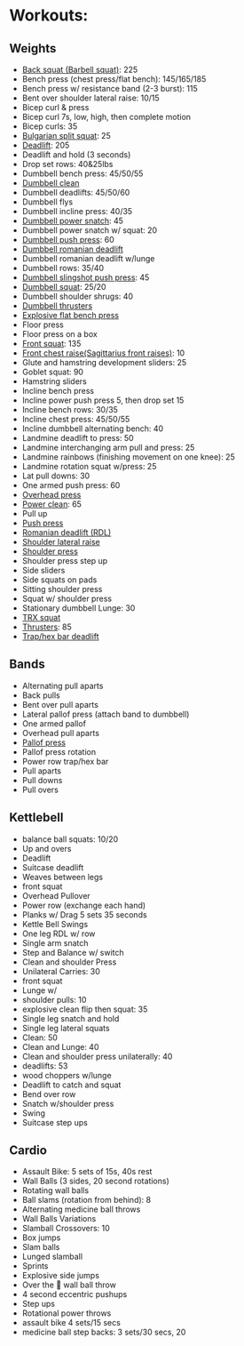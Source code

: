 # Workouts:

## Weights
  - [Back squat (Barbell squat)](https://www.youtube.com/watch?v=ultWZbUMPL8&t=5s): 225
  - Bench press (chest press/flat bench): 145/165/185
  - Bench press w/ resistance band (2-3 burst): 115
  - Bent over shoulder lateral raise: 10/15
  - Bicep curl & press
  - Bicep curl 7s, low, high, then complete motion
  - Bicep curls: 35
  - [Bulgarian split squat](https://www.youtube.com/watch?v=Pz9pt3BfGTQ&ab_channel=U.S.ForcesFitness): 25
  - [Deadlift](https://www.youtube.com/watch?v=1ZXobu7JvvE&ab_channel=CrossFit%C2%AE): 205
  - Deadlift and hold (3 seconds)
  - Drop set rows: 40&25lbs
  - Dumbbell bench press: 45/50/55
  - [Dumbbell clean](https://www.youtube.com/watch?v=SYxObzJ3gn0)
  - Dumbbell deadlifts: 45/50/60
  - Dumbbell flys
  - Dumbbell incline press: 40/35
  - [Dumbbell power snatch](https://www.youtube.com/watch?v=3mlhF3dptAo): 45
  - Dumbbell power snatch w/ squat: 20
  - [Dumbbell push press](https://www.youtube.com/watch?v=4tCaD42ghlc): 60
  - [Dumbbell romanian deadlift](https://www.youtube.com/watch?v=FQKfr1YDhEk&ab_channel=ScottHermanFitness)
  - Dumbbell romanian deadlift w/lunge
  - Dumbbell rows: 35/40
  - [Dumbbell slingshot push press](https://www.youtube.com/watch?v=rpffbkaxtNU&ab_channel=BelieveMedia): 45
  - [Dumbbell squat](https://www.youtube.com/watch?v=v_c67Omje48): 25/20
  - Dumbbell shoulder shrugs: 40
  - [Dumbbell thrusters](https://www.youtube.com/watch?v=u3wKkZjE8QM)
  - [Explosive flat bench press](https://www.youtube.com/watch?v=s_kiSa-JReM)
  - Floor press
  - Floor press on a box
  - [Front squat](https://www.youtube.com/watch?v=uYumuL_G_V0): 135
  - [Front chest raise(Sagittarius front raises)](https://www.youtube.com/watch?v=-t7fuZ0KhDA): 10
  - Glute and hamstring development sliders: 25
  - Goblet squat: 90
  - Hamstring sliders
  - Incline bench press
  - Incline power push press 5, then drop set 15
  - Incline bench rows: 30/35
  - Incline chest press: 45/50/55
  - Incline dumbbell alternating bench: 40
  - Landmine deadlift to press: 50
  - Landmine interchanging arm pull and press: 25
  - Landmine rainbows (finishing movement on one knee): 25
  - Landmine rotation squat w/press: 25
  - Lat pull downs: 30
  - One armed push press: 60
  - [Overhead press](https://www.youtube.com/watch?v=2yjwXTZQDDI)
  - [Power clean](https://www.youtube.com/watch?v=KwYJTpQ_x5A): 65
  - Pull up
  - [Push press](https://www.youtube.com/watch?v=iaBVSJm78ko)
  - [Romanian deadlift (RDL)](https://www.youtube.com/watch?v=2SHsk9AzdjA&ab_channel=BuffDudes)
  - [Shoulder lateral raise](https://www.youtube.com/watch?v=3VcKaXpzqRo)
  - [Shoulder press](https://www.youtube.com/watch?v=qEwKCR5JCog)
  - Shoulder press step up
  - Side sliders
  - Side squats on pads
  - Sitting shoulder press
  - Squat w/ shoulder press
  - Stationary dumbbell Lunge: 30
  - [TRX squat](https://www.youtube.com/watch?v=0OfpbcniKPE&ab_channel=%D0%9E%D0%BB%D0%B5%D0%B3%D0%91%D0%B0%D1%88%D0%B0%D1%80%D0%BE%D0%B2)
  - [Thrusters](https://www.youtube.com/watch?v=L219ltL15zk): 85
  - [Trap/hex bar deadlift](https://www.youtube.com/watch?v=VNgxEhOoOjo&ab_channel=HowtoBeast)

## Bands
  - Alternating pull aparts
  - Back pulls
  - Bent over pull aparts
  - Lateral pallof press (attach band to dumbbell)
  - One armed pallof
  - Overhead pull aparts
  - [Pallof press](https://www.youtube.com/watch?v=gHGLwQGvtxg&ab_channel=Men%27sHealth)
  - Pallof press rotation
  - Power row trap/hex bar
  - Pull aparts
  - Pull downs
  - Pull overs

## Kettlebell
  - balance ball squats: 10/20
  - Up and overs
  - Deadlift
  - Suitcase deadlift
  - Weaves between legs
  - front squat
  - Overhead Pullover
  - Power row (exchange each hand)
  - Planks w/ Drag 5 sets 35 seconds
  - Kettle Bell Swings
  - One leg RDL w/ row
  - Single arm snatch
  - Step and Balance w/ switch
  - Clean and shoulder Press
  - Unilateral Carries: 30
  - front squat
  - Lunge w/
  - shoulder pulls: 10
  - explosive clean flip then squat: 35
  - Single leg snatch and hold
  - Single leg lateral squats
  - Clean: 50
  - Clean and Lunge: 40
  - Clean and shoulder press unilaterally: 40
  - deadlifts: 53
  - wood choppers w/lunge
  - Deadlift to catch and squat
  - Bend over row
  - Snatch w/shoulder press
  - Swing
  - Suitcase step ups

## Cardio
  - Assault Bike: 5 sets of 15s, 40s rest
  - Wall Balls (3 sides, 20 second rotations)
  - Rotating wall balls
  - Ball slams (rotation from behind): 8
  - Alternating medicine ball throws
  - Wall Balls Variations
  - Slamball Crossovers: 10
  - Box jumps
  - Slam balls
  - Lunged slamball
  - Sprints
  - Explosive side jumps
  - Over the 🌈 wall ball throw
  - 4 second eccentric pushups
  - Step ups
  - Rotational power throws
  - assault bike 4 sets/15 secs
  - medicine ball step backs: 3 sets/30 secs, 20
